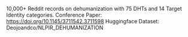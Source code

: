 10,000+ Reddit records on dehumanization with 75 DHTs and 14 Target Identity categories.
Conference Paper: https://doi.org/10.1145/3711542.3711598
Huggingface Dataset: Deojoandco/NLPIR_DEHUMANIZATION
